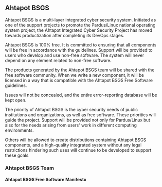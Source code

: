 ## Ahtapot BSGS

Ahtapot BSGS is a multi-layer integrated cyber security system.
Initiated as one of the support projects to promote the Pardus/Linux national operating system project, the Ahtapot Integrated Cyber Security Project has moved towards productization after completing its DevOps stages.

Ahtapot BSGS is 100% free. It is committed to ensuring that all components will be free in accordance with the guidelines. Support will be provided to users who develop and use non-free software. The system will never depend on any element related to non-free software.

The products generated by the Ahtapot BSGS team will be shared with the free software community. When we write a new component, it will be licensed in a way that is compatible with the Ahtapot BSGS Free Software guidelines.

Issues will not be concealed, and the entire error-reporting database will be kept open.

The priority of Ahtapot BSGS is the cyber security needs of public institutions and organizations, as well as free software. These priorities will guide the project. Support will be provided not only for Pardus/Linux but also for the needs arising from users' work in different computing environments.

Others will be allowed to create distributions containing Ahtapot BSGS components, and a high-quality integrated system without any legal restrictions hindering such uses will continue to be developed to support these goals.

### Ahtapot BSGS Team
#### Ahtapot BSGS Free Software Manifesto